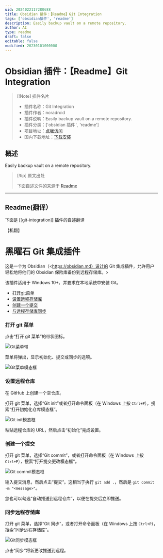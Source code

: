 ```yaml
---
uid: 2024022117280688
title: Obsidian 插件：【Readme】Git Integration
tags: ['obsidian插件', 'readme']
description: Easily backup vault on a remote repository.
author: AI
type: readme
draft: false
editable: false
modified: 20230101000000
---
```


# Obsidian 插件：【Readme】Git Integration

> [!Note] 插件名片
> - 插件名称：Git Integration
> - 插件作者：noradroid
> - 插件说明：Easily backup vault on a remote repository.
> - 插件分类：['obsidian 插件 ', 'readme']
> - 项目地址：[点我访问](https://github.com/noradroid/obsidian-git-integration)
> - 国内下载地址：[下载安装](https://pkmer.cn/products/plugin/pluginMarket/?git-integration)

## 概述

Easily backup vault on a remote repository.

> [!tip] 原文出处
>
>下面自述文件的来源于 [Readme](https://ghproxy.net/https://raw.githubusercontent.com/noradroid/obsidian-git-integration/master/README.md)
>

---

## Readme(翻译）

下面是 [[git-integration]] 插件的自述翻译

【机翻】

# 黑曜石 Git 集成插件

这是一个为 Obsidian（<https://obsidian.md）设计的 Git 集成插件，允许用户轻松地将他们的 Obsidian 保险库备份到远程存储库。>

该插件适用于 Windows 10+，并要求在本地系统中安装 Git。

- [打开git菜单](#open-the-git-menu)
- [设置远程存储库](#setup-remote-repository)
- [创建一个提交](#create-a-commit)
- [与远程存储库同步](#sync-with-remote-repository)

### 打开 git 菜单

点击“打开 git 菜单”的带状图标。

![Git菜单带](https://cdn.pkmer.cn/covers/git-integration_2_0.png!pkmer)

菜单将弹出，显示初始化、提交或同步的选项。

![Git菜单模态框](https://cdn.pkmer.cn/covers/git-integration_2_1.png!pkmer)

### 设置远程仓库

在 GitHub 上创建一个空仓库。

打开 git 菜单，选择“Git init”或者打开命令面板（在 Windows 上按 `Ctrl+P`），搜索“打开初始化仓库模态框”。

![Git init模态框](https://cdn.pkmer.cn/covers/git-integration_2_2.png!pkmer)

粘贴远程仓库的 URL，然后点击“初始化”完成设置。

### 创建一个提交

打开 git 菜单，选择“Git commit”，或者打开命令面板（在 Windows 上按 `Ctrl+P`），搜索“打开提交更改模态框”。

![Git commit模态框](https://cdn.pkmer.cn/covers/git-integration_2_3.png!pkmer)

输入提交消息，然后点击“提交”。这相当于执行 `git add .`，然后是 `git commit -m "<message>"`。

您也可以勾选“自动推送到远程仓库”，以便在提交后立即推送。

### 同步远程存储库

打开 git 菜单，选择“Git 同步”，或者打开命令面板（在 Windows 上按 `Ctrl+P`），搜索“同步远程存储库”。

![Git同步模态框](https://cdn.pkmer.cn/covers/git-integration_2_4.png!pkmer)

点击“同步”将新更改推送到远程。
